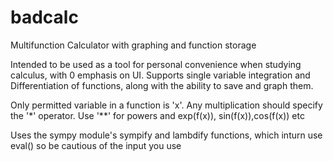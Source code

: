 # badcalc
Multifunction Calculator with graphing and function storage

Intended to be used as a tool for personal convenience when studying calculus, with 0 emphasis on UI.
Supports single variable integration and Differentiation of functions, along with the ability to save and graph them.

Only permitted variable in a function is 'x'. Any multiplication should specify the '*' operator. Use '**' for powers and exp(f(x)), sin(f(x)),cos(f(x)) etc

Uses the sympy module's sympify and lambdify functions, which inturn use eval() so be cautious of the input you use
